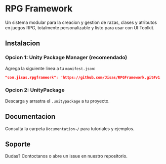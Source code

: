 # RPG Framework

Un sistema modular para la creacion y gestion de razas, clases y atributos en juegos RPG, totalmente personalizable y listo para usar con UI Toolkit.

## Instalacion

### Opcion 1: Unity Package Manager (recomendado)
Agrega la siguiente linea a tu `manifest.json`:
```json
"com.jisas.rpgframeork": "https://github.com/Jisas/RPGFramework.git#v1.0.0"
```


### Opcion 2: UnityPackage
Descarga y arrastra el `.unitypackage` a tu proyecto.

## Documentacion

Consulta la carpeta `Documentation~/` para tutoriales y ejemplos.

## Soporte

Dudas? Contoctanos o abre un issue en nuestro repositorio.

